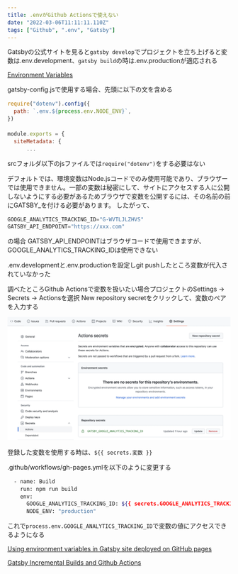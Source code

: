 ```yaml
---
title: .envがGithub Actionsで使えない
date: "2022-03-06T11:11:11.110Z"
tags: ["Github", ".env", "Gatsby"]
---
```


Gatsbyの公式サイトを見ると`gatsby develop`でプロジェクトを立ち上げると変数は.env.development、`gatsby build`の時は.env.productionが適応される

[Environment Variables](https://www.gatsbyjs.com/docs/how-to/local-development/environment-variables/)

gatsby-config.jsで使用する場合、先頭に以下の文を含める

```js
require("dotenv").config({
  path: `.env.${process.env.NODE_ENV}`,
})

module.exports = {
  siteMetadata: {
      ...
```

srcフォルダ以下のjsファイルでは`require("dotenv")`をする必要はない

デフォルトでは、環境変数はNode.jsコードでのみ使用可能であり、ブラウザーでは使用できません。一部の変数は秘密にして、サイトにアクセスする人に公開しないようにする必要があるためブラウザで変数を公開するには、その名前の前にGATSBY_を付ける必要があります。 したがって、

```js
GOOGLE_ANALYTICS_TRACKING_ID="G-WVTLJLZHVS"
GATSBY_API_ENDPOINT="https://xxx.com"
```

の場合
GATSBY_API_ENDPOINTはブラウザコードで使用できますが、GOOGLE_ANALYTICS_TRACKING_IDは使用できない

.env.developmentと.env.productionを設定しgit pushしたところ変数が代入されていなかった

調べたところGithub Actionsで変数を扱いたい場合プロジェクトのSettings → Secrets → Actionsを選択
New repository secretをクリックして、変数のペアを入力する

<div style="width: 100%; margin-left: auto; margin-right: auto">

![test](2.png)

</div>

登録した変数を使用する時は、`${{ secrets.変数 }}`

.github/workflows/gh-pages.ymlを以下のように変更する

```bash
  - name: Build
    run: npm run build
    env:
      GOOGLE_ANALYTICS_TRACKING_ID: ${{ secrets.GOOGLE_ANALYTICS_TRACKING_ID }}
      NODE_ENV: "production"
```

これで`process.env.GOOGLE_ANALYTICS_TRACKING_ID`で変数の値にアクセスできるようになる

[Using environment variables in Gatsby site deployed on GitHub pages](https://stackoverflow.com/questions/64109619/using-environment-variables-in-gatsby-site-deployed-on-github-pages)

[Gatsby Incremental Builds and Github Actions](https://www.raulmelo.dev/blog/cache-gatsby-github-actions)